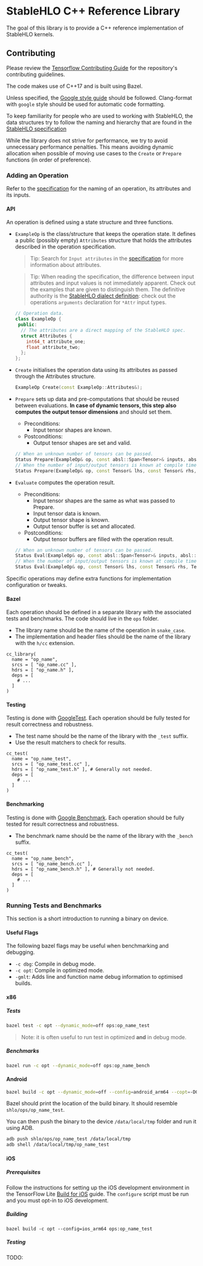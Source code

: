 # StableHLO C++ Reference Library

The goal of this library is to provide a C++ reference implementation of
StableHLO kernels.

## Contributing

Please review the [Tensorflow Contributing Guide] for the repository's
contributing guidelines.

The code makes use of C++17 and is built using Bazel.

Unless specified, the [Google style guide] should be followed. Clang-format with
`google` style should be used for automatic code formatting.

To keep familiarity for people who are used to working with StableHLO, the data
structures try to follow the naming and hierarchy that are found in the
[StableHLO specification][stablehlo]

While the library does not strive for performance, we try to avoid unnecessary
performance penalties. This means avoiding dynamic allocation when possible of
moving use cases to the `Create` or `Prepare` functions (in order of
preference).

### Adding an Operation

Refer to the [specification][stablehlo-op] for the naming of an operation, its
attributes and its inputs.

#### API

An operation is defined using a state structure and three functions.

-   `ExampleOp` is the class/structure that keeps the operation state. It
    defines a public (possibly empty) `Attributes` structure that holds the
    attributes described in the operation specification.

    > Tip: Search for `Input attributes` in the [specification][stablehlo] for
    > more information about attributes.

    > Tip: When reading the specification, the difference between input
    > attributes and input values is not immediately apparent. Check out the
    > examples that are given to distinguish them. The definitive authority is
    > the [StableHLO dialect definition][stablehlo-dialect]: check out the
    > operations `arguments` declaration for `*Attr` input types.

    ```cpp
    // Operation data.
    class ExampleOp {
     public:
      // The attributes are a direct mapping of the StableHLO spec.
      struct Attributes {
        int64_t attribute_one;
        float attribute_two;
      };
    };
    ```

-   `Create` initialises the operation data using its attributes as passed
    through the Attributes structure.

    ```cpp
    ExampleOp Create(const ExampleOp::Attributes&);
    ```

-   `Prepare` sets up data and pre-computations that should be reused between
    evaluations. **In case of dynamic tensors, this step also computes the
    output tensor dimensions** and should set them.

    -   Preconditions:
        -   Input tensor shapes are known.
    -   Postconditions:
        -   Output tensor shapes are set and valid.

    ```cpp
    // When an unknown number of tensors can be passed.
    Status Prepare(ExampleOp& op, const absl::Span<Tensor>& inputs, absl::Span<Tensor>& outputs);
    // When the number of input/output tensors is known at compile time we can provide an overload
    Status Prepare(ExampleOp& op, const Tensor& lhs, const Tensor& rhs, Tensor& output);
    ```

-   `Evaluate` computes the operation result.

    -   Preconditions:
        -   Input tensor shapes are the same as what was passed to Prepare.
        -   Input tensor data is known.
        -   Output tensor shape is known.
        -   Output tensor buffer is set and allocated.
    -   Postconditions:
        -   Output tensor buffers are filled with the operation result.

    ```cpp
    // When an unknown number of tensors can be passed.
    Status Eval(ExampleOp& op, const absl::Span<Tensor>& inputs, absl::Span<Tensor>& outputs);
    // When the number of input/output tensors is known at compile time.
    Status Eval(ExampleOp& op, const Tensor& lhs, const Tensor& rhs, Tensor& output);
    ```

Specific operations may define extra functions for implementation configuration
or tweaks.

#### Bazel

Each operation should be defined in a separate library with the associated tests
and benchmarks. The code should live in the `ops` folder.

-   The library name should be the name of the operation in `snake_case`.
-   The implementation and header files should be the name of the library with
    the `h/cc` extension.

```bzl
cc_library(
  name = "op_name",
  srcs = [ "op_name.cc" ],
  hdrs = [ "op_name.h" ],
  deps = [
    # ...
  ]
)
```

#### Testing

Testing is done with [GoogleTest]. Each operation should be fully tested for
result correctness and robustness.

-   The test name should be the name of the library with the `_test` suffix.
-   Use the result matchers to check for results.

```bzl
cc_test(
  name = "op_name_test",
  srcs = [ "op_name_test.cc" ],
  hdrs = [ "op_name_test.h" ], # Generally not needed.
  deps = [
    # ...
  ]
)
```

#### Benchmarking

Testing is done with [Google Benchmark]. Each operation should be fully tested
for result correctness and robustness.

-   The benchmark name should be the name of the library with the `_bench`
    suffix.

```bzl
cc_test(
  name = "op_name_bench",
  srcs = [ "op_name_bench.cc" ],
  hdrs = [ "op_name_bench.h" ], # Generally not needed.
  deps = [
    # ...
  ]
)
```

### Running Tests and Benchmarks

This section is a short introduction to running a binary on device.

#### Useful Flags

The following bazel flags may be useful when benchmarking and debugging.

-   `-c dbg`: Compile in debug mode.
-   `-c opt`: Compile in optimized mode.
-   `-gmlt`: Adds line and function name debug information to optimised builds.

#### x86

##### Tests

```sh
bazel test -c opt --dynamic_mode=off ops:op_name_test
```

> Note: it is often useful to run test in optimized **and** in debug mode.

##### Benchmarks

```sh
bazel run -c opt --dynamic_mode=off ops:op_name_bench
```

#### Android

```sh
bazel build -c opt --dynamic_mode=off --config=android_arm64 --copt=-DGOOGLE_COMMANDLINEFLAGS_FULL_API=1 ops:op_name_test
```

Bazel should print the location of the build binary. It should resemble
`shlo/ops/op_name_test`.

You can then push the binary to the device `/data/local/tmp` folder and run it
using ADB.

```sh
adb push shlo/ops/op_name_test /data/local/tmp
adb shell /data/local/tmp/op_name_test
```

#### iOS

##### Prerequisites

Follow the instructions for setting up the iOS development environment in the
TensorFlow Lite [Build for iOS] guide. The `configure` script must be run and
you must opt-in to iOS development.

##### Building

```
bazel build -c opt --config=ios_arm64 ops:op_name_test
```

##### Testing

TODO:

[stablehlo]: https://github.com/openxla/stablehlo/blob/main/docs/spec.md
[stablehlo-op]: https://github.com/openxla/stablehlo/blob/main/docs/spec.md#operations
[stablehlo-dialect]: https://github.com/openxla/stablehlo/blob/main/stablehlo/dialect/StablehloOps.td
[GoogleTest]: https://github.com/google/googletest
[Google Benchmark]: https://github.com/google/benchmark
[Google style guide]: https://google.github.io/styleguide/cppguide.html
[Tensorflow Contributing Guide]: https://github.com/tensorflow/tensorflow/blob/master/CONTRIBUTING.md
[Build for iOS]: https://www.tensorflow.org/lite/guide/build_ios
